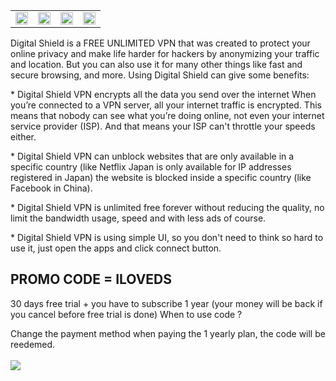 <table>
    <tr>
        <td>
            <img src="https://play-lh.googleusercontent.com/4tOrdJRtykP9l25AvlVv1lVtuSWwCa9Ls22ZDZ7LqdDW5KYnXqphxEsNsJoV0TFGrg=w526-h296-rw" width="100%">
        </td>
        <td>
            <img src="https://play-lh.googleusercontent.com/HHJXM9-xSppEYEqejJkboiTZv7BfAbSx8TD_KCDU4IhYgqONZ8sNU6mvmMAlJMHpaLo1=w526-h296-rw" width="100%">
        </td>
        <td>
            <img src="https://play-lh.googleusercontent.com/h57P0yuu0lW_kBgM0maHUsRkO5oRPtaAWNLtETtMZ573yNvexKbIWzJPjM1aGvnxtg=w526-h296-rw" width="100%">
        </td>
        <td>
            <img src="https://play-lh.googleusercontent.com/50Z3GdxglgNzX40sCCIac2WH7xIdWe4k91br9qF7lt3ll0Du48agndf53uW-1ATUvVk=w526-h296-rw" width="100%">
        </td>
    </tr>
</table>
<p>
Digital Shield is a FREE UNLIMITED VPN that was created to protect your online privacy and make life harder for hackers by anonymizing your traffic and
location. But you can also use it for many other things like fast and secure browsing, and more.
Using Digital Shield can give some benefits:
</p>

<p>
* Digital Shield VPN encrypts all the data you send over the internet
When you’re connected to a VPN server, all your internet traffic is encrypted. This means that nobody can see what you’re doing online, not even your internet service provider (ISP). And that means your ISP can't throttle your speeds either.
</p>

<p>
* Digital Shield VPN can unblock websites that are only available in a specific country (like Netflix Japan is only available for IP addresses registered in Japan) the website is blocked inside a specific country (like Facebook in China).
</p>

<p>
* Digital Shield VPN is unlimited free forever without reducing the quality, no limit the bandwidth usage, speed and with less ads of course.
    
</p>

<p>
* Digital Shield VPN is using simple UI, so you don't need to think so hard to use it, just open the apps and click connect button.
    
</p>

<h2> PROMO CODE =  ILOVEDS </h2>
<p>30 days free trial + you have to subscribe 1 year (your money will be back if you cancel before free trial is done)
When to use code ?
</p>
Change the payment method when paying the 1 yearly plan, the code will be reedemed.
<br><br>
<a href="https://play.google.com/store/apps/details?id=com.digitalshield&hl=en&gl=US">
    <img src="https://lh3.googleusercontent.com/q1k2l5CwMV31JdDXcpN4Ey7O43PxnjAuZBTmcHEwQxVuv_2wCE2gAAQMWxwNUC2FYEOnYgFPOpw6kmHJWuEGeIBLTj9CuxcOEeU8UXyzWJq4NJM3lg=s0">
</a>
    





